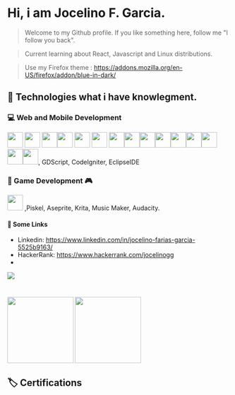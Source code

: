 <h1>Hi, i am Jocelino F. Garcia.</h1>

> Welcome to my Github profile. If you like something here, follow me "I follow you back".

> Current learning about React, Javascript and Linux distributions.

> Use my Firefox theme : https://addons.mozilla.org/en-US/firefox/addon/blue-in-dark/
## :scroll: Technologies what i have knowlegment.

### :computer: Web and Mobile Development

<img height="35px" width="35px" disabled src="https://cdn.jsdelivr.net/gh/devicons/devicon/icons/python/python-original.svg" /> <img height="35px" width="35px" src="https://cdn.jsdelivr.net/gh/devicons/devicon/icons/php/php-original.svg" /> <img height="35px" width="35px" src="https://cdn.jsdelivr.net/gh/devicons/devicon/icons/html5/html5-original.svg" /><img height="35px" width="35px" src="https://cdn.jsdelivr.net/gh/devicons/devicon/icons/css3/css3-original.svg" />
<img height="35px" width="35px" src="https://cdn.jsdelivr.net/gh/devicons/devicon/icons/javascript/javascript-original.svg" /> <img height="35px" width="35px" src="https://cdn.jsdelivr.net/gh/devicons/devicon/icons/c/c-original.svg" /> <img height="35px" width="35px" src="https://cdn.jsdelivr.net/gh/devicons/devicon/icons/bootstrap/bootstrap-plain-wordmark.svg" /><img height="35px" width="35px" src="https://cdn.jsdelivr.net/gh/devicons/devicon/icons/react/react-original.svg" /><img height="35px" width="35px" src="https://cdn.jsdelivr.net/gh/devicons/devicon/icons/pycharm/pycharm-original.svg" /><img height="35px" width="35px" src="https://cdn.jsdelivr.net/gh/devicons/devicon/icons/vscode/vscode-original.svg" /><img height="35px" width="35px" src="https://cdn.jsdelivr.net/gh/devicons/devicon/icons/jupyter/jupyter-original-wordmark.svg" /><img height="35px" width="35px" src="https://cdn.jsdelivr.net/gh/devicons/devicon/icons/mysql/mysql-original.svg" /><img height="35px" width="35px" src="https://cdn.jsdelivr.net/gh/devicons/devicon/icons/postgresql/postgresql-original-wordmark.svg" />
<img height="35px" width="35px" src="https://cdn.jsdelivr.net/gh/devicons/devicon/icons/figma/figma-original.svg" /><img height="35px" width="35px" src="https://cdn.jsdelivr.net/gh/devicons/devicon/icons/android/android-plain.svg" />, GDScript, CodeIgniter, EclipseIDE

### :space_invader: Game Development :video_game: 
 <img height="35px" width="35px" src="https://cdn.jsdelivr.net/gh/devicons/devicon/icons/godot/godot-original.svg" /> ,Piskel, Aseprite, Krita, Music Maker, Audacity.

#### :busts_in_silhouette: Some Links
 - Linkedin: https://www.linkedin.com/in/jocelino-farias-garcia-5525b9163/
 - HackerRank: https://www.hackerrank.com/jocelinogg
 - 
<img align="left" src="https://visitor-badge.laobi.icu/badge?page_id=jocelinoFG017.jocelinoFG017" />
<br>
<h1 align="center"></h1>
<img  align="left" height="150px" src="https://github-readme-stats.vercel.app/api?username=jocelinoFG017&show_icons=true&theme=merko">
<img  align="center" height="150px" src="https://github-readme-stats.vercel.app/api/top-langs/?username=jocelinoFG017&langs_count=6&layout=compact">

## :label: Certifications
